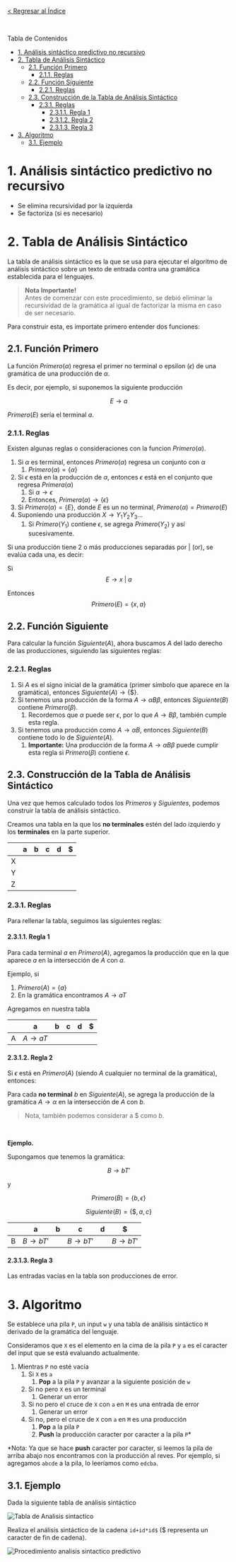 [< Regresar al Índice](README.md)

<br />

Tabla de Contenidos
- [1. Análisis sintáctico predictivo no recursivo](#1-análisis-sintáctico-predictivo-no-recursivo)
- [2. Tabla de Análisis Sintáctico](#2-tabla-de-análisis-sintáctico)
  - [2.1. Función Primero](#21-función-primero)
    - [2.1.1. Reglas](#211-reglas)
  - [2.2. Función Siguiente](#22-función-siguiente)
    - [2.2.1. Reglas](#221-reglas)
  - [2.3. Construcción de la Tabla de Análisis Sintáctico](#23-construcción-de-la-tabla-de-análisis-sintáctico)
    - [2.3.1. Reglas](#231-reglas)
      - [2.3.1.1. Regla 1](#2311-regla-1)
      - [2.3.1.2. Regla 2](#2312-regla-2)
      - [2.3.1.3. Regla 3](#2313-regla-3)
- [3. Algoritmo](#3-algoritmo)
  - [3.1. Ejemplo](#31-ejemplo)

# 1. Análisis sintáctico predictivo no recursivo

- Se elimina recursividad por la izquierda
- Se factoriza (si es necesario)

# 2. Tabla de Análisis Sintáctico
La tabla de análisis sintáctico es la que se usa para ejecutar el algoritmo de análisis sintáctico sobre un texto de entrada contra una gramática establecida para el lenguajes.

> **Nota Importante!**  <br/>
> Antes de comenzar con este procedimiento, se debió eliminar la recursividad de la gramática al igual de factorizar la misma en caso de ser necesario.


Para construir esta, es importate primero entender dos funciones:

## 2.1. Función Primero
La función $Primero(\alpha)$ regresa el primer no terminal o epsilon ($\epsilon$) de una gramática de una producción de $\alpha$.

Es decir, por ejemplo, si suponemos la siguiente producción

$$
E \to a
$$

$Primero(E)$ sería el terminal $a$.

### 2.1.1. Reglas
Existen algunas reglas o consideraciones con la funcion $Primero(\alpha)$.

1. Si $\alpha$ es terminal, entonces $Primero(\alpha)$ regresa un conjunto con $\alpha$
   1. $Primero(\alpha) = \lbrace \alpha \rbrace$
2. Si $\epsilon$ está en la producción de $\alpha$, entonces $\epsilon$ está en el conjunto que regresa $Primera(\alpha)$
   1. Si $\alpha \to \epsilon$
   2. Entonces, $Primera(\alpha) \to \lbrace \epsilon \rbrace$
3. Si $Primero(\alpha) = \lbrace E \rbrace$, donde $E$ es un no terminal, $Primero(\alpha) = Primero(E)$
4. Suponiendo una producción $X \to Y_1Y_2Y_3...$
   1. Si $Primero(Y_1)$ contiene $\epsilon$, se agrega $Primero(Y_2)$ y así sucesivamente.

Si una producción tiene 2 o más producciones separadas por $|$ (or), se evalúa cada una, es decir:

Si
$$
E \to x \; | \; a
$$

Entonces
$$
Primero(E) = \lbrace x, a \rbrace
$$

## 2.2. Función Siguiente
Para calcular la función $Siguiente(A)$, ahora buscamos $A$ del lado derecho de las producciones, siguiendo las siguientes reglas:

### 2.2.1. Reglas

1. Si $A$ es el signo inicial de la gramática (primer símbolo que aparece en la gramática), entonces $Siguiente(A) \to \lbrace \$ \rbrace$.
2. Si tenemos una producción de la forma $A \to \alpha B \beta$, entonces $Siguiente(B)$ contiene $Primero(\beta)$.
   1. Recordemos que $\alpha$ puede ser $\epsilon$, por lo que $A \to B\beta$, también cumple esta regla.
3. Si tenemos una producción como $A \to \alpha B$, entonces $Siguiente(B)$ contiene todo lo de $Siguiente(A)$.
   1. **Importante:** Una producción de la forma $A \to \alpha B \beta$ puede cumplir esta regla si $Primero(\beta)$ contiene $\epsilon$.

## 2.3. Construcción de la Tabla de Análisis Sintáctico
Una vez que hemos calculado todos los $Primeros$ y $Siguientes$, podemos construir la tabla de análisis sintáctico.

Creamos una tabla en la que los **no terminales** estén del lado izquierdo y los **terminales** en la parte superior.

||a|b|c|d|$|
|-|-|-|-|-|-|
|X| | | | | |
|Y| | | | | |
|Z| | | | | |

### 2.3.1. Reglas
Para rellenar la tabla, seguimos las siguientes reglas:


#### 2.3.1.1. Regla 1
Para cada terminal $a$ en $Primero(A)$, agregamos la producción que en la que aparece $a$ en la intersección de $A$ con $a$.

  Ejemplo, si 

  1. $Primero(A) = \lbrace a \rbrace$  
  2. En la gramática encontramos $A \to aT$

  Agregamos en nuestra tabla

||a|b|c|d|$|
|-|-|-|-|-|-|
|A|$A \to aT$| | | | |

#### 2.3.1.2. Regla 2
Si $\epsilon$ está en $Primero(A)$ (siendo $A$ cualquier no terminal de la gramática), entonces:

Para cada **no terminal** $b$ en $Siguiente(A)$, se agrega la producción de la gramática $A \to \alpha$ en la intersección de $A$ con $b$.

> Nota, también podemos considerar a $ como $b$.

<br/>

**Ejemplo.**

Supongamos que tenemos la gramática:

$$
B \to bT'
$$

y 

$$
Primero(B) = \lbrace b, \epsilon \rbrace
$$

$$
Siguiente(B) = \lbrace \$, a, c \rbrace
$$

||a|b|c|d|$|
|-|-|-|-|-|-|
|B|$B \to bT'$| | $B \to bT'$| |$B \to bT'$ |

#### 2.3.1.3. Regla 3
Las entradas vacías en la tabla son producciones de error.

# 3. Algoritmo
Se establece una pila `P`, un input `w` y una tabla de análisis sintáctico `M` derivado de la gramática del lenguaje.

Consideramos que `X` es el elemento en la cima de la pila `P` y `a` es el caracter del input que se está evaluando actualmente.

1. Mientras `P` no esté vacía
   1. Si `X` es `a`
      1. **Pop** a la pila `P` y avanzar a la siguiente posición de `w`
   2. Si no pero `X` es un terminal
      1. Generar un error
   3. Si no pero el cruce de `X` con `a` en `M` es una entrada de error
      1. Generar un error
   4. Si no, pero el cruce de `X` con `a` en `M` es una producción
      1. **Pop** a la pila `P`
      2. **Push** la producción caracter por caracter a la pila `P`*

*Nota: Ya que se hace **push** caracter por caracter, si leemos la pila de arriba abajo nos encontramos con la producción al reves. Por ejemplo, si agregamos `abcde` a la pila, lo leeríamos como `edcba`.

## 3.1. Ejemplo

Dada la siguiente tabla de análisis sintáctico

![Tabla de Analisis sintactico](assets/tabla-analisis-sintactico.png)

Realiza el análisis sintáctico de la cadena `id+id*id$` ($ representa un caracter de fin de cadena).

![Procedimiento analisis sintactico predictivo](assets/ejemplo-analisis-sintactico-predictivo.png)
